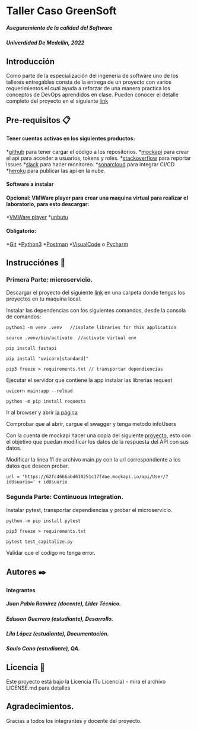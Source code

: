 # Taller Caso GreenSoft
##### Aseguramiento de la calidad del Software
##### Univerdidad De Medellín, 2022

 
 

## Introducción
Como parte de la especialización del ingeneria de software uno de los talleres entregables consta de la entrega de un proyecto con varios requerimientos el cual ayuda a reforzar de una manera practica los conceptos de DevOps aprendidos en clase.  Pueden conocer el detalle completo del proyecto en el siguiente [link](https://docs.google.com/document/d/1i-5brhFVuKGo6tiFcNZxyGDXSMJqeY21GEWE3LqItiA/edit#)


## Pre-requisitos 📋
#### Tener cuentas activas en los siguientes productos:
*[github](https://github.com/join) para tener cargar el código a los repositorios.
*[mockapi](https://mockapi.io/signup) para crear el api para acceder a usuarios, tokens y roles.
*[stackoverflow](https://stackoverflow.com/users/signup?ssrc=product_home) para reportar issues
*[slack](https://slack.com/intl/es-co/get-started#/createnew) para hacer monitoreo.
*[sonarcloud](https://sonarcloud.io/sessions/new) para integrar CI/CD
*[heroku](https://signup.heroku.com/login) para publicar las api en la nube.

#### Software a instalar
#### Opcional: VMWare player para crear una maquina virtual para realizar el laboratorio, para esto descargar:
*[VMWare player](https://customerconnect.vmware.com/en/downloads/info/slug/desktop_end_user_computing/vmware_workstation_player/16_0)
*[unbutu](https://ubuntu.com/download/desktop/thank-you?version=22.04.1&architecture=amd64)

#### Obligatorio:
*[Git](https://git-scm.com/downloads)
*[Python3](https://www.python.org/downloads/)
*[Postman](https://www.postman.com/downloads/)
*[VisualCode](https://code.visualstudio.com/download) o [Pycharm](https://www.jetbrains.com/es-es/pycharm/download)

## Instrucciónes 🚀

### Primera Parte: microservicio.

Descargar el proyecto del siguiente [link](https://github.com/ediguerrero/udem-service1) en una carpeta donde tengas los proyectos en tu maquina local.

Instalar las dependencias con los siguientes comandos, desde la consola de comandos:

```
python3 -m venv .venv   //isolate libraries for this application

source .venv/bin/activate  //activate virtual env

pip install fastapi

pip install "uvicorn[standard]"

pip3 freeze > requirements.txt // transportar dependiencias

```

Ejecutar el servidor que contiene la app instalar las librerias request

```
uvicorn main:app --reload

python -m pip install requests

```

Ir al browser y abrir [la página](http://localhost:8000/docs)

Comprobar que al abrir, cargue el swagger y tenga metodo infoUsers

Con la cuenta de mockapi hacer una copia del siguiente [proyecto](https://mockapi.io/clone/62fdb4356e617f88dead7817), esto con el objetivo que puedan modificar los datos de la respuesta del API con sus datos.

Modificar la linea 11 de archivo main.py con la url correspondiente a los datos que deseen probar.
```
url = 'https://62fc4666abd610251c17fdae.mockapi.io/api/User/?idUsuario=' + idUsuario

```
### Segunda Parte: Continuous Integration.

Instalar pytest, transportar dependiencias y probar el microservicio.

```
python -m pip install pytest

pip3 freeze > requirements.txt

pytest test_capitalize.py

```

Validar que el codigo no tenga error.



## Autores ✒️
#### Integrantes
##### Juan Pablo Ramírez (docente), Lider Técnico. 
##### Edisson Guerrero (estudiante), Desarrollo. 
##### Lila López (estudiante), Documentación. 
##### Saulo Cano (estudiante), QA. 

## Licencia 📄
Este proyecto está bajo la Licencia (Tu Licencia) - mira el archivo LICENSE.md para detalles

## Agradecimientos.
Gracias a todos los integrantes y docente del proyecto.




